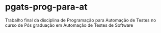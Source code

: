 # pgats-prog-para-at
Trabalho final da disciplina de Programação para Automação de Testes no curso de Pós graduação em Automação de Testes de Software
